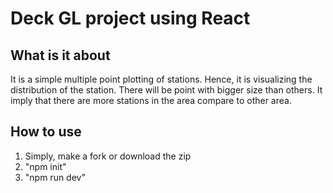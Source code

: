 # Deck GL project using React

## What is it about

It is a simple multiple point plotting of stations.
Hence, it is visualizing the distribution of the station.
There will be point with bigger size than others.
It imply that there are more stations in the area compare to other area.

## How to use

1. Simply, make a fork or download the zip
2. "npm init"
3. "npm run dev"
